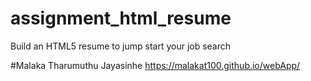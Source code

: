 # assignment_html_resume
Build an HTML5 resume to jump start your job search

#Malaka Tharumuthu Jayasinhe
https://malakat100.github.io/webApp/
